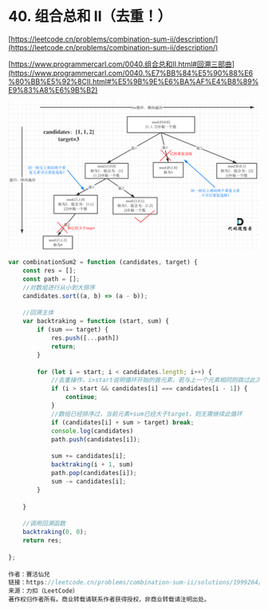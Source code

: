 # 40. 组合总和 II（去重！）

[https://leetcode.cn/problems/combination-sum-ii/description/](https://leetcode.cn/problems/combination-sum-ii/description/)

[https://www.programmercarl.com/0040.组合总和II.html#回溯三部曲](https://www.programmercarl.com/0040.%E7%BB%84%E5%90%88%E6%80%BB%E5%92%8CII.html#%E5%9B%9E%E6%BA%AF%E4%B8%89%E9%83%A8%E6%9B%B2)

![Untitled](40%20%E7%BB%84%E5%90%88%E6%80%BB%E5%92%8C%20II%EF%BC%88%E5%8E%BB%E9%87%8D%EF%BC%81%EF%BC%89%2044d31c57f4e84e97aec59fa92ba2102c/Untitled.png)

```jsx
var combinationSum2 = function (candidates, target) {
    const res = [];
    const path = [];
    //对数组进行从小到大排序
    candidates.sort((a, b) => (a - b));

    //回溯主体
    var backtraking = function (start, sum) {
        if (sum == target) {
            res.push([...path])
            return;
        }

        for (let i = start; i < candidates.length; i++) {
            //去重操作，i>start说明循环开始的首元素，若与上一个元素相同则跳过此次循环
            if (i > start && candidates[i] === candidates[i - 1]) {
                continue;
            }
            //数组已经排序过，当前元素+sum已经大于target，则无需继续此循环
            if (candidates[i] + sum > target) break;
            console.log(candidates)
            path.push(candidates[i]);

            sum += candidates[i];
            backtraking(i + 1, sum)
            path.pop(candidates[i]);
            sum -= candidates[i];
        }

    }

    //调用回溯函数
    backtraking(0, 0);
    return res;

};

作者：賽活仙兒
链接：https://leetcode.cn/problems/combination-sum-ii/solutions/1999264/hui-su-qiu-jie-zu-he-zong-he-ii-by-li-li-hlx1/
来源：力扣（LeetCode）
著作权归作者所有。商业转载请联系作者获得授权，非商业转载请注明出处。
```